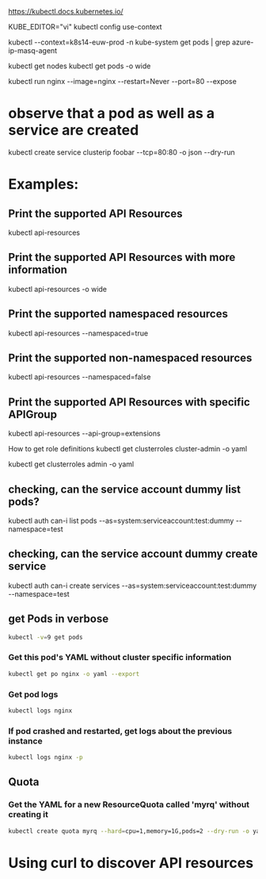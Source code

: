https://kubectl.docs.kubernetes.io/

KUBE_EDITOR="vi"
kubectl config use-context <context>




kubectl --context=k8s14-euw-prod -n kube-system get pods | grep azure-ip-masq-agent


kubectl get nodes
kubectl get pods -o wide

kubectl run nginx --image=nginx --restart=Never --port=80 --expose
# observe that a pod as well as a service are created

kubectl create service clusterip foobar --tcp=80:80 -o json --dry-run


# Examples:
  ## Print the supported API Resources
  kubectl api-resources

  ## Print the supported API Resources with more information
  kubectl api-resources -o wide

  ## Print the supported namespaced resources
  kubectl api-resources --namespaced=true

  ## Print the supported non-namespaced resources
  kubectl api-resources --namespaced=false

  ## Print the supported API Resources with specific APIGroup
  kubectl api-resources --api-group=extensions

How to get role definitions
kubectl get clusterroles cluster-admin -o yaml

kubectl get clusterroles admin -o yaml

## checking, can the service account dummy list pods?

kubectl auth can-i list pods --as=system:serviceaccount:test:dummy --namespace=test

## checking, can the service account dummy create service

kubectl auth can-i create services --as=system:serviceaccount:test:dummy --namespace=test

## get Pods in verbose  

```bash
kubectl -v=9 get pods
```
### Get this pod's YAML without cluster specific information


```bash
kubectl get po nginx -o yaml --export
```

### Get pod logs

```bash
kubectl logs nginx
```

### If pod crashed and restarted, get logs about the previous instance

```bash
kubectl logs nginx -p
```

## Quota

### Get the YAML for a new ResourceQuota called 'myrq' without creating it

```bash
kubectl create quota myrq --hard=cpu=1,memory=1G,pods=2 --dry-run -o yaml
```

# Using curl to discover API resources
